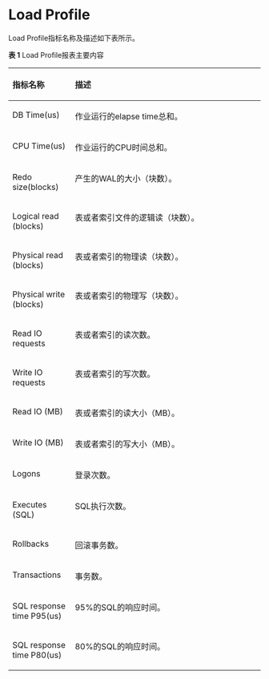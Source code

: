 # Load Profile

Load Profile指标名称及描述如下表所示。

**表 1**  Load Profile报表主要内容

<a name="table42308587231"></a>
<table><thead align="left"><tr id="row1023195813234"><th class="cellrowborder" valign="top" width="24.79%" id="mcps1.2.3.1.1"><p id="p8231958162311"><a name="p8231958162311"></a><a name="p8231958162311"></a>指标名称</p>
</th>
<th class="cellrowborder" valign="top" width="75.21%" id="mcps1.2.3.1.2"><p id="p1923155815232"><a name="p1923155815232"></a><a name="p1923155815232"></a>描述</p>
</th>
</tr>
</thead>
<tbody><tr id="row623125811239"><td class="cellrowborder" valign="top" width="24.79%" headers="mcps1.2.3.1.1 "><p id="p166249373287"><a name="p166249373287"></a><a name="p166249373287"></a>DB Time(us)</p>
</td>
<td class="cellrowborder" valign="top" width="75.21%" headers="mcps1.2.3.1.2 "><p id="p664062292"><a name="p664062292"></a><a name="p664062292"></a>作业运行的elapse time总和。</p>
</td>
</tr>
<tr id="row123110587238"><td class="cellrowborder" valign="top" width="24.79%" headers="mcps1.2.3.1.1 "><p id="p96241372287"><a name="p96241372287"></a><a name="p96241372287"></a>CPU Time(us)</p>
</td>
<td class="cellrowborder" valign="top" width="75.21%" headers="mcps1.2.3.1.2 "><p id="p106410614294"><a name="p106410614294"></a><a name="p106410614294"></a>作业运行的CPU时间总和。</p>
</td>
</tr>
<tr id="row1323111589238"><td class="cellrowborder" valign="top" width="24.79%" headers="mcps1.2.3.1.1 "><p id="p562413711286"><a name="p562413711286"></a><a name="p562413711286"></a>Redo size(blocks)</p>
</td>
<td class="cellrowborder" valign="top" width="75.21%" headers="mcps1.2.3.1.2 "><p id="p1964762291"><a name="p1964762291"></a><a name="p1964762291"></a>产生的WAL的大小（块数）。</p>
</td>
</tr>
<tr id="row20231155818239"><td class="cellrowborder" valign="top" width="24.79%" headers="mcps1.2.3.1.1 "><p id="p262463720289"><a name="p262463720289"></a><a name="p262463720289"></a>Logical read (blocks)</p>
</td>
<td class="cellrowborder" valign="top" width="75.21%" headers="mcps1.2.3.1.2 "><p id="p146476192919"><a name="p146476192919"></a><a name="p146476192919"></a>表或者索引文件的逻辑读（块数）。</p>
</td>
</tr>
<tr id="row1523145815238"><td class="cellrowborder" valign="top" width="24.79%" headers="mcps1.2.3.1.1 "><p id="p5624123714282"><a name="p5624123714282"></a><a name="p5624123714282"></a>Physical read (blocks)</p>
</td>
<td class="cellrowborder" valign="top" width="75.21%" headers="mcps1.2.3.1.2 "><p id="p26415615298"><a name="p26415615298"></a><a name="p26415615298"></a>表或者索引的物理读（块数）。</p>
</td>
</tr>
<tr id="row4231125862312"><td class="cellrowborder" valign="top" width="24.79%" headers="mcps1.2.3.1.1 "><p id="p13624237162815"><a name="p13624237162815"></a><a name="p13624237162815"></a>Physical write (blocks)</p>
</td>
<td class="cellrowborder" valign="top" width="75.21%" headers="mcps1.2.3.1.2 "><p id="p11641862291"><a name="p11641862291"></a><a name="p11641862291"></a>表或者索引的物理写（块数）。</p>
</td>
</tr>
<tr id="row19231558172318"><td class="cellrowborder" valign="top" width="24.79%" headers="mcps1.2.3.1.1 "><p id="p20624103762812"><a name="p20624103762812"></a><a name="p20624103762812"></a>Read IO requests</p>
</td>
<td class="cellrowborder" valign="top" width="75.21%" headers="mcps1.2.3.1.2 "><p id="p5644652914"><a name="p5644652914"></a><a name="p5644652914"></a>表或者索引的读次数。</p>
</td>
</tr>
<tr id="row1425411209253"><td class="cellrowborder" valign="top" width="24.79%" headers="mcps1.2.3.1.1 "><p id="p1662463732814"><a name="p1662463732814"></a><a name="p1662463732814"></a>Write IO requests</p>
</td>
<td class="cellrowborder" valign="top" width="75.21%" headers="mcps1.2.3.1.2 "><p id="p16412620291"><a name="p16412620291"></a><a name="p16412620291"></a>表或者索引的写次数。</p>
</td>
</tr>
<tr id="row1483523102517"><td class="cellrowborder" valign="top" width="24.79%" headers="mcps1.2.3.1.1 "><p id="p1062443742816"><a name="p1062443742816"></a><a name="p1062443742816"></a>Read IO (MB)</p>
</td>
<td class="cellrowborder" valign="top" width="75.21%" headers="mcps1.2.3.1.2 "><p id="p4646619290"><a name="p4646619290"></a><a name="p4646619290"></a>表或者索引的读大小（MB）。</p>
</td>
</tr>
<tr id="row1395913276256"><td class="cellrowborder" valign="top" width="24.79%" headers="mcps1.2.3.1.1 "><p id="p146241737192814"><a name="p146241737192814"></a><a name="p146241737192814"></a>Write IO (MB)</p>
</td>
<td class="cellrowborder" valign="top" width="75.21%" headers="mcps1.2.3.1.2 "><p id="p8646602917"><a name="p8646602917"></a><a name="p8646602917"></a>表或者索引的写大小（MB）。</p>
</td>
</tr>
<tr id="row1119733002519"><td class="cellrowborder" valign="top" width="24.79%" headers="mcps1.2.3.1.1 "><p id="p3624123772816"><a name="p3624123772816"></a><a name="p3624123772816"></a>Logons</p>
</td>
<td class="cellrowborder" valign="top" width="75.21%" headers="mcps1.2.3.1.2 "><p id="p18648612291"><a name="p18648612291"></a><a name="p18648612291"></a>登录次数。</p>
</td>
</tr>
<tr id="row3539163272511"><td class="cellrowborder" valign="top" width="24.79%" headers="mcps1.2.3.1.1 "><p id="p862420379283"><a name="p862420379283"></a><a name="p862420379283"></a>Executes (SQL)</p>
</td>
<td class="cellrowborder" valign="top" width="75.21%" headers="mcps1.2.3.1.2 "><p id="p86419612291"><a name="p86419612291"></a><a name="p86419612291"></a>SQL执行次数。</p>
</td>
</tr>
<tr id="row14673122518255"><td class="cellrowborder" valign="top" width="24.79%" headers="mcps1.2.3.1.1 "><p id="p186240374283"><a name="p186240374283"></a><a name="p186240374283"></a>Rollbacks</p>
</td>
<td class="cellrowborder" valign="top" width="75.21%" headers="mcps1.2.3.1.2 "><p id="p264166152916"><a name="p264166152916"></a><a name="p264166152916"></a>回滚事务数。</p>
</td>
</tr>
<tr id="row879314172519"><td class="cellrowborder" valign="top" width="24.79%" headers="mcps1.2.3.1.1 "><p id="p1433134618283"><a name="p1433134618283"></a><a name="p1433134618283"></a>Transactions</p>
</td>
<td class="cellrowborder" valign="top" width="75.21%" headers="mcps1.2.3.1.2 "><p id="p1280795752816"><a name="p1280795752816"></a><a name="p1280795752816"></a>事务数。</p>
</td>
</tr>
<tr id="row0875134313254"><td class="cellrowborder" valign="top" width="24.79%" headers="mcps1.2.3.1.1 "><p id="p15331144611285"><a name="p15331144611285"></a><a name="p15331144611285"></a>SQL response time P95(us)</p>
</td>
<td class="cellrowborder" valign="top" width="75.21%" headers="mcps1.2.3.1.2 "><p id="p8807457132819"><a name="p8807457132819"></a><a name="p8807457132819"></a>95%的SQL的响应时间。</p>
</td>
</tr>
<tr id="row198061645112515"><td class="cellrowborder" valign="top" width="24.79%" headers="mcps1.2.3.1.1 "><p id="p183318466284"><a name="p183318466284"></a><a name="p183318466284"></a>SQL response time P80(us)</p>
</td>
<td class="cellrowborder" valign="top" width="75.21%" headers="mcps1.2.3.1.2 "><p id="p3807257162812"><a name="p3807257162812"></a><a name="p3807257162812"></a>80%的SQL的响应时间。</p>
</td>
</tr>
</tbody>
</table>
